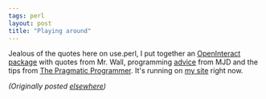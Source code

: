 ```yaml
---
tags: perl
layout: post
title: "Playing around"
---
```




Jealous of the quotes here on use.perl, I put together an <a href="http://prdownloads.sourceforge.net/openinteract/tips_quotes_cw-0.05.tar.gz?download">OpenInteract package</a> with quotes from Mr. Wall, programming <a href=" http://groups.google.com/groups?q=%22good+advice+and+maxims%22&hl=en&lr=&ie=UTF-8&selm=a6ukat%24a4b%241%40plover.com&rnum=1">advice</a> from MJD and the tips from <a href="http://www.pragmaticprogrammer.com/ppbook/index.shtml">The Pragmatic Programmer</a>. It's running on <a href="http://www.cwinters.com/">my site</a> right now.

<p><em>(Originally posted <a href="http://use.perl.org/~lachoy/journal/7088">elsewhere</a>)</em></p>


